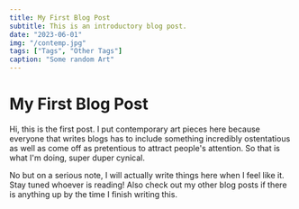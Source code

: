 ```yaml
---
title: My First Blog Post
subtitle: This is an introductory blog post.
date: "2023-06-01"
img: "/contemp.jpg"
tags: ["Tags", "Other Tags"]
caption: "Some random Art"
---
```


# My First Blog Post

Hi, this is the first post. I put contemporary art pieces here because everyone that writes blogs has to include something incredibly ostentatious as well as come off as pretentious to attract people's attention. So that is what I'm doing, super duper cynical. 

No but on a serious note, I will actually write things here when I feel like it. Stay tuned whoever is reading!
Also check out my other blog posts if there is anything up by the time I finish writing this. 

